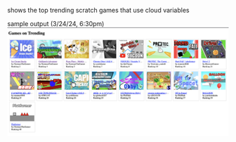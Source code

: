 shows the top trending scratch games that use cloud variables

sample output (3/24/24, 6:30pm)
![screenshot](324630.png)
